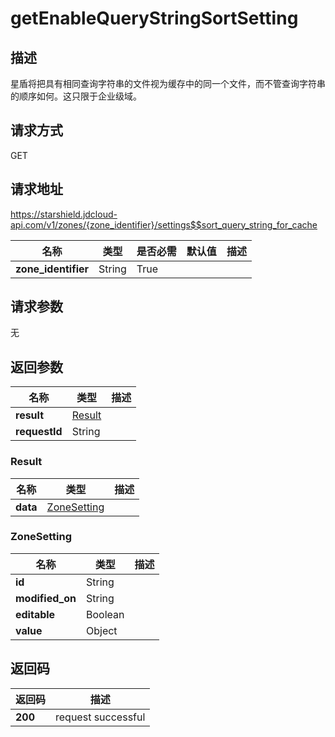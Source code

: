 # getEnableQueryStringSortSetting


## 描述
星盾将把具有相同查询字符串的文件视为缓存中的同一个文件，而不管查询字符串的顺序如何。这只限于企业级域。


## 请求方式
GET

## 请求地址
https://starshield.jdcloud-api.com/v1/zones/{zone_identifier}/settings$$sort_query_string_for_cache

|名称|类型|是否必需|默认值|描述|
|---|---|---|---|---|
|**zone_identifier**|String|True| | |

## 请求参数
无


## 返回参数
|名称|类型|描述|
|---|---|---|
|**result**|[Result](getEnableQueryStringSortSetting#result)| |
|**requestId**|String| |

### <div id="result">Result</div>
|名称|类型|描述|
|---|---|---|
|**data**|[ZoneSetting](getEnableQueryStringSortSetting#zonesetting)| |
### <div id="zonesetting">ZoneSetting</div>
|名称|类型|描述|
|---|---|---|
|**id**|String| |
|**modified_on**|String| |
|**editable**|Boolean| |
|**value**|Object| |

## 返回码
|返回码|描述|
|---|---|
|**200**|request successful|
